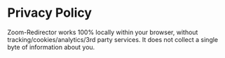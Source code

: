 # Privacy Policy

Zoom-Redirector works 100% locally within your browser, without tracking/cookies/analytics/3rd party services. It does not collect a single byte of information about you.
